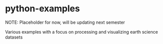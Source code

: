 # python-examples
NOTE: Placeholder for now, will be updating next semester

Various examples with a focus on processing and visualizing earth science datasets
